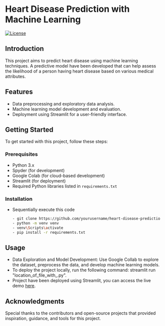 # Heart Disease Prediction with Machine Learning

[![License](https://img.shields.io/badge/license-MIT-blue.svg)](https://opensource.org/licenses/MIT)

## Introduction

This project aims to predict heart disease using machine learning techniques. A predictive model have been developed that can help assess the likelihood of a person having heart disease based on various medical attributes.

## Features

- Data preprocessing and exploratory data analysis.
- Machine learning model development and evaluation.
- Deployment using Streamlit for a user-friendly interface.

## Getting Started

To get started with this project, follow these steps:

### Prerequisites

- Python 3.x
- Spyder (for development)
- Google Colab (for cloud-based development)
- Streamlit (for deployment)
- Required Python libraries listed in `requirements.txt`

### Installation

- Sequentially execute this code

   ```bash
   - git clone https://github.com/yourusername/heart-disease-prediction.git
   - python -m venv venv
   - venv\Scripts\activate
   - pip install -r requirements.txt
   ```
## Usage
- Data Exploration and Model Development: Use Google Collab to explore the dataset, preprocess the data, and develop machine learning models.
- To deploy the project locally, run the following command: streamlit run "location_of_file_with_.py".
- Project have been deployed using Streamlit, you can access the live demo [here](https://jndhaval-ml-web-app-h-d-p-web-app.streamlit.app/).

## Acknowledgments
Special thanks to the contributors and open-source projects that provided inspiration, guidance, and tools for this project.
